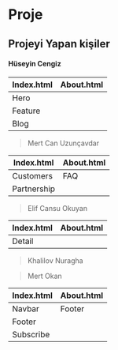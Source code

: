 # Proje

## Projeyi Yapan kişiler

#### Hüseyin Cengiz

| Index.html | About.html |
| ---------- | ---------- |
| Hero       |            |
| Feature    |            |
| Blog       |            |

> Mert Can Uzunçavdar

| Index.html  | About.html |
| ----------- | ---------- |
| Customers   | FAQ        |
| Partnership |            |

> Elif Cansu Okuyan

| Index.html | About.html |
| ---------- | ---------- |
| Detail     |            |

> Khalilov Nuragha

> Mert Okan

| Index.html | About.html |
| ---------- | ---------- |
| Navbar     | Footer     |
| Footer     |            |
| Subscribe  |            |
